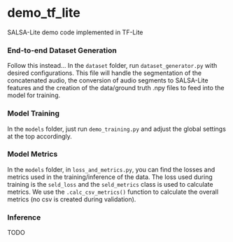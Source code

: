 # demo_tf_lite
SALSA-Lite demo code implemented in TF-Lite

<!-- ### Audio Segmentation 
Navigate to the `analysis` folder. The `audio_segment.ipynb` handles the splitting of the concatenated tracks into segments of specified window size and hop size. The data will be stored in `dataset/cleaned_data/` and sub-folders for each class.

### Feature Extraction 
Data to be stored in the `cleaned_data` folder, with sub-folders for each sub-class. Run the `demo_extract_salsalite.py` script to convert the data into salsa-lite features. The features will then be stored in `./dataset/features` 

### Dataset Creation
In order to feed the data into the model, we will use generators and the Tensorflow `.from_generator()` function. We will convert the features and their corresponding ground truth labels to `.npy` files and store them in `./dataset/demo_dataset`. The ground truths are in the form of (n_timeframes x 3*n_classes), the first n_classes representing the SED ground truth, and the next two n_classes the X,Y Cartesian coordinate directions. -->

### End-to-end Dataset Generation
Follow this instead... In the `dataset` folder, run `dataset_generator.py` with desired configurations. This file will handle the segmentation of the concatenated audio, the conversion of audio segments to SALSA-Lite features and the creation of the data/ground truth .npy files to feed into the model for training.

### Model Training
In the `models` folder, just run `demo_training.py` and adjust the global settings at the top accordingly. 

### Model Metrics
In the `models` folder, in `loss_and_metrics.py`, you can find the losses and metrics used in the training/inference of the data. The loss used during training is the `seld_loss` and the `seld_metrics` class is used to calculate metrics. We use the `.calc_csv_metrics()` function to calculate the overall metrics (no csv is created during validation). 

### Inference
TODO

